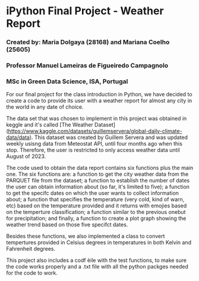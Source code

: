 # iPython Final Project - Weather Report                        
### Created by: Maria Dolgaya (28168) and Mariana Coelho (25605)  
### Professor Manuel Lameiras de Figueiredo Campagnolo            
### MSc in Green Data Science, ISA, Portugal 

For our final project for the class introduction in Python, we have decided to create a code to provide its user with a weather report for almost any city in the world in any date of choice.

The data set that was chosen to implement in this project was obtained in keggle and it's called [The Weather Dataset] (https://www.kaggle.com/datasets/guillemservera/global-daily-climate-data/data). This dataset was created by Guillem Servera and was updated weekly usisng data from Meteostat API, until four months ago when this stop. Therefore, the user is restricted to only access weather data until August of 2023.

The code used to obtain the data report contains six functions plus the main one. The six functions are: a function to get the city weather data from the PARQUET file from the dataset; a function to establish the number of dates the user can obtain information about (so far, it's limited to five); a function to get the specifc dates on which the user wants to collect information about; a function that specifies the temperature (very cold, kind of warn, etc) based on the temperature provided and it returns with emojies based on the temperture classification; a function similar to the previous onebut for precipitation; and finally, a function to create a plot graph showing the weather trend based on those five specifct dates.

Besides these functions, we also implemented a class to convert tempertures provided in Celsius degrees in temperatures in both Kelvin and Fahrenheit degrees.

This project also includes a codf èile with the test functions, to make sure the code works properly and a .txt file with all the python packges needed for the code to work.





